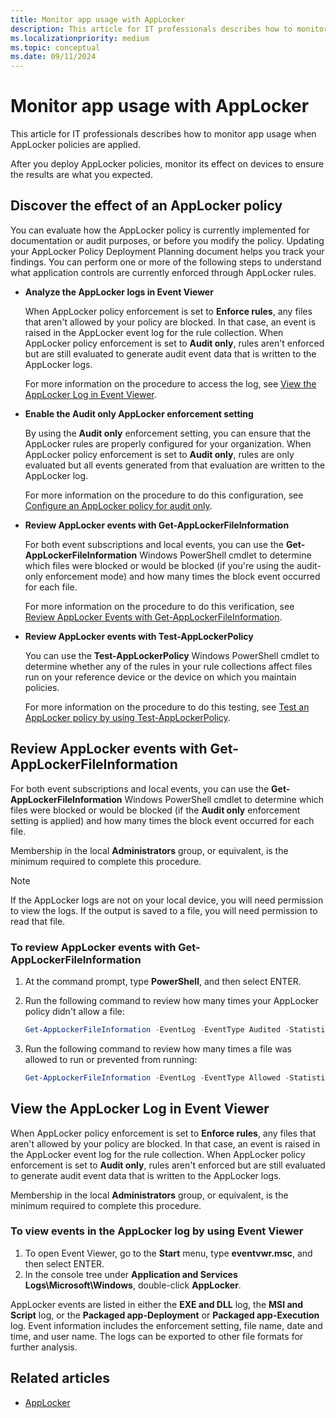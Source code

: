 ```yaml
---
title: Monitor app usage with AppLocker
description: This article for IT professionals describes how to monitor app usage when AppLocker policies are applied.
ms.localizationpriority: medium
ms.topic: conceptual
ms.date: 09/11/2024
---
```


# Monitor app usage with AppLocker

This article for IT professionals describes how to monitor app usage when AppLocker policies are applied.

After you deploy AppLocker policies, monitor its effect on devices to ensure the results are what you expected.

## Discover the effect of an AppLocker policy

You can evaluate how the AppLocker policy is currently implemented for documentation or audit purposes, or before you modify the policy. Updating your AppLocker Policy Deployment Planning document helps you track your findings. You can perform one or more of the following steps to understand what application controls are currently enforced through AppLocker rules.

- **Analyze the AppLocker logs in Event Viewer**

    When AppLocker policy enforcement is set to **Enforce rules**, any files that aren't allowed by your policy are blocked. In that case, an event is raised in the AppLocker event log for the rule collection. When AppLocker policy enforcement is set to **Audit only**, rules aren't enforced but are still evaluated to generate audit event data that is written to the AppLocker logs.

    For more information on the procedure to access the log, see [View the AppLocker Log in Event Viewer](#view-the-applocker-log-in-event-viewer).

- **Enable the Audit only AppLocker enforcement setting**

    By using the **Audit only** enforcement setting, you can ensure that the AppLocker rules are properly configured for your organization. When AppLocker policy enforcement is set to **Audit only**, rules are only evaluated but all events generated from that evaluation are written to the AppLocker log.

    For more information on the procedure to do this configuration, see [Configure an AppLocker policy for audit only](configure-an-applocker-policy-for-audit-only.md).

- **Review AppLocker events with Get-AppLockerFileInformation**

    For both event subscriptions and local events, you can use the **Get-AppLockerFileInformation** Windows PowerShell cmdlet to determine which files were blocked or would be blocked (if you're using the audit-only enforcement mode) and how many times the block event occurred for each file.

    For more information on the procedure to do this verification, see [Review AppLocker Events with Get-AppLockerFileInformation](#review-applocker-events-with-get-applockerfileinformation).

- **Review AppLocker events with Test-AppLockerPolicy**

    You can use the **Test-AppLockerPolicy** Windows PowerShell cmdlet to determine whether any of the rules in your rule collections affect files run on your reference device or the device on which you maintain policies.

    For more information on the procedure to do this testing, see [Test an AppLocker policy by using Test-AppLockerPolicy](test-an-applocker-policy-by-using-test-applockerpolicy.md).

## Review AppLocker events with Get-AppLockerFileInformation

For both event subscriptions and local events, you can use the **Get-AppLockerFileInformation** Windows PowerShell cmdlet to determine which files were blocked or would be blocked (if the **Audit only** enforcement setting is applied) and how many times the block event occurred for each file.

Membership in the local **Administrators** group, or equivalent, is the minimum required to complete this procedure.

> [!NOTE]
> If the AppLocker logs are not on your local device, you will need permission to view the logs. If the output is saved to a file, you will need permission to read that file.

### To review AppLocker events with Get-AppLockerFileInformation

1. At the command prompt, type **PowerShell**, and then select ENTER.
2. Run the following command to review how many times your AppLocker policy didn't allow a file:

    ```powershell
    Get-AppLockerFileInformation -EventLog -EventType Audited -Statistics
    ```

3. Run the following command to review how many times a file was allowed to run or prevented from running:

    ```powershell
    Get-AppLockerFileInformation -EventLog -EventType Allowed -Statistics
    ```

## View the AppLocker Log in Event Viewer

When AppLocker policy enforcement is set to **Enforce rules**, any files that aren't allowed by your policy are blocked. In that case, an event is raised in the AppLocker event log for the rule collection. When AppLocker policy enforcement is set to **Audit only**, rules aren't enforced but are still evaluated to generate audit event data that is written to the AppLocker logs.

Membership in the local **Administrators** group, or equivalent, is the minimum required to complete this procedure.

### To view events in the AppLocker log by using Event Viewer

1. To open Event Viewer, go to the **Start** menu, type **eventvwr.msc**, and then select ENTER.
2. In the console tree under **Application and Services Logs\\Microsoft\\Windows**, double-click **AppLocker**.

AppLocker events are listed in either the **EXE and DLL** log, the **MSI and Script** log, or the **Packaged app-Deployment** or **Packaged app-Execution** log. Event information includes the enforcement setting, file name, date and time, and user name. The logs can be exported to other file formats for further analysis.

## Related articles

- [AppLocker](applocker-overview.md)
